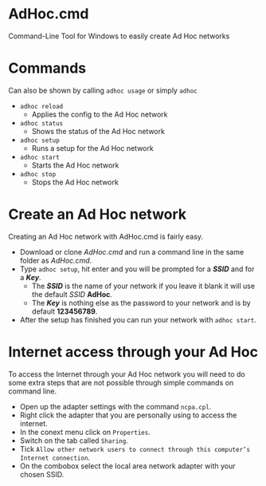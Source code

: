 # AdHoc.cmd
Command-Line Tool for Windows to easily create Ad Hoc networks
# Commands
Can also be shown by calling `adhoc usage` or simply `adhoc`
* `adhoc reload`
  + Applies the config to the Ad Hoc network
* `adhoc status`
  + Shows the status of the Ad Hoc network
* `adhoc setup`
  + Runs a setup for the Ad Hoc network
* `adhoc start`
  + Starts the Ad Hoc network
* `adhoc stop`
  + Stops the Ad Hoc network
# Create an Ad Hoc network
Creating an Ad Hoc network with AdHoc.cmd is fairly easy.  
* Download or clone *AdHoc.cmd* and run a command line in the same folder as *AdHoc.cmd*.
* Type `adhoc setup`, hit enter and you will be prompted for a ***SSID*** and for a ***Key***.  
  + The ***SSID*** is the name of your network if you leave it blank it will use the default *SSID* **AdHoc**.  
  + The ***Key*** is nothing else as the password to your network and is by default **123456789**.  
* After the setup has finished you can run your network with `adhoc start`.
# Internet access through your Ad Hoc
To access the Internet through your Ad Hoc network you will need to do some extra steps that are not possible through simple commands on command line.  
* Open up the adapter settings with the command `ncpa.cpl`.
* Right click the adapter that you are personally using to access the internet.
* In the conext menu click on `Properties`.
* Switch on the tab called `Sharing`.
* Tick `Allow other network users to connect through this computer’s Internet connection`.
* On the combobox select the local area network adapter with your chosen SSID.
